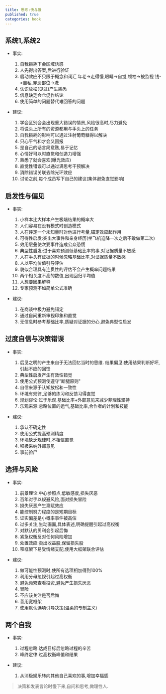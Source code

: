 ```yaml
---
title: 思考:快与慢
published: true
categories: book
---
```


## 系统1,系统2

+ 事实:
    1. 自我损耗下会区域诱惑
    2. 人先得出答案,后进行验证
    3. 启动效应不只限于概念和词汇
        年老->走得慢,眼睛->自觉,领袖->被监视
        钱->自私,罪恶部位->洗
    4. 认识放松(见过)产生熟悉
    5. 信息缺乏会仓促作结论
    6. 使用简单的问题替代难回答的问题

+ 建议:
    1. 学会区别会会出现重大错误的情景,风险很高时,尽力避免
    2. 将说头上所有的资源都用与手头上的任务
    3. 自我损耗的影响可以通过注射葡萄糖得以解决
    4. 只心平气和才会又回报
    5. 是自己的话言简意赅,易于记忆
    6. 心情好可以时直觉和创造力增强
    7. 熟悉了就会喜欢(曝光效应)
    8. 直觉性错误可以通过满思考干预解决
    9. 消除错误关联去除光环效应
    10. 讨论之前,每个成员写下自己的建议(集体避免直觉影响)

## 启发性与偏见

+ 事实:
    1. 小样本比大样本产生极端结果的概率大
    2. 人们容易在没有模式时创造模式
    3. 人在评定一个未知量时对他进行考量,锚定效应起作用
    4. 可得性启发:突出大事件和亲身经历(坐飞机迫降一次之后不敢做第二次)
    5. 效用层叠使次要事件造成公众恐慌
    6. 典型性启发:过于喜欢预测低基础比率的事,对证据质量不敏感
    7. 人在手头有证据的时候忽略基础比率,对证据质量不敏感
    8. 人以平均价值引导评估
    9. 貌似合理具有连贯性的评估不会产生概率问题结果
    10. 两个相关度不高的数值,出现回归平均值
    11. 人想要因果解释
    12. 专家预测不如简单公式准确

+ 建议:
    1. 在商谈中极力避免锚定
    2. 通过自问重新审视印象和直觉
    3. 无信息时参考基础比率,质疑对证据的分心,避免典型性启发

## 过度自信与决策错误

+ 事实:
    1. 后见之明的产生来自于无法回忆当时的思维.
        结果偏见:使用结果判断好坏,引起不应的回馈
    2. 典型性启发产生有效性错觉
    3. 使用公式预测使遵守"断腿原则"
    4. 自信来源于认知放松和一致性
    5. 环境有规律,足够的练习和反馈习得直觉
    6. 规划谬论:过于乐观.基础比率+外部意见来减少非理性坚持
    7. 乐观来源:忽略位置的运气,基础比率,合作者的计划和技能

+ 建议:
    1. 承认不确定性
    2. 使用公式提高预测精度
    3. 环境缺乏规律时,不相信直觉
    4. 积极采纳外部意见
    5. 事前验尸

## 选择与风险

+ 事实:
    1. 前景理论:中心参照点,低敏感度,损失厌恶
    2. 百年对手以规避风险,面对损失冒险
    3. 损失厌恶产生禀赋效应
    4. 能控制努力程度的是短期目标
    5. 证实偏差是小概率事件被高估
    6. 过多关注,生动画面,具体表述,明确提醒引起过高权衡
    7. 对默认的贝利会引起后悔
    8. 紧急权衡反对任何风险增加
    9. 处置效应:卖出收益股,保留损失股
    10. 窄框架下易受情绪支配,使用大框架联合评估

+ 建议:
    1. 做可能性预测时,使所有选项相加得到100%
    2. 利用分母忽视引起过高权衡
    3. 避免频繁查看投资,避免产生损失厌恶
    4. 冒险
    5. 不应该关注是否后悔
    6. 善用宽框架
    7. 使用默认选项引导决策(温柔的专制主义)

## 两个自我

+ 事实:
    1. 过程忽略:达成目标后忽略过程的辛苦
    2. 峰终定律:过高权衡峰值和结果

+ 建议:
    1. 从消极娱乐转向其他自己喜欢的事,增加幸福感

>
>决策和发表言论时慢下来,自问和思考,做理性人.
>
